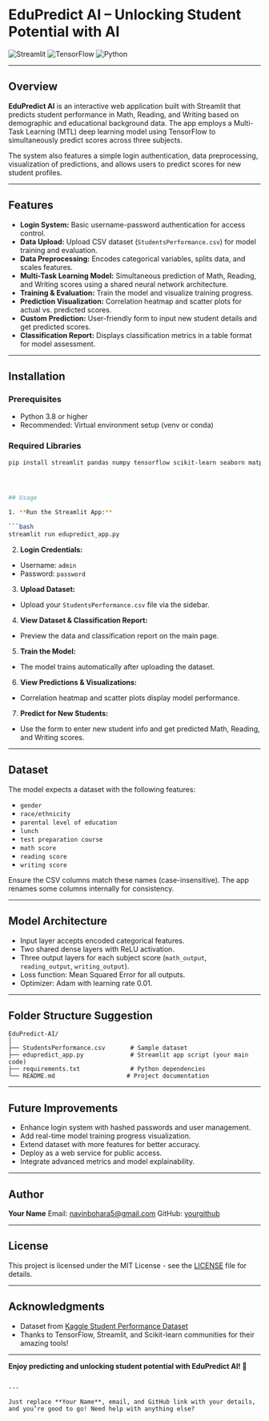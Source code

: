 # EduPredict AI – Unlocking Student Potential with AI

![Streamlit](https://img.shields.io/badge/Streamlit-App-orange) ![TensorFlow](https://img.shields.io/badge/TensorFlow-Deep_Learning-red) ![Python](https://img.shields.io/badge/Python-3.8+-blue)

---

## Overview

**EduPredict AI** is an interactive web application built with Streamlit that predicts student performance in Math, Reading, and Writing based on demographic and educational background data. The app employs a Multi-Task Learning (MTL) deep learning model using TensorFlow to simultaneously predict scores across three subjects.

The system also features a simple login authentication, data preprocessing, visualization of predictions, and allows users to predict scores for new student profiles.

---

## Features

- **Login System:** Basic username-password authentication for access control.
- **Data Upload:** Upload CSV dataset (`StudentsPerformance.csv`) for model training and evaluation.
- **Data Preprocessing:** Encodes categorical variables, splits data, and scales features.
- **Multi-Task Learning Model:** Simultaneous prediction of Math, Reading, and Writing scores using a shared neural network architecture.
- **Training & Evaluation:** Train the model and visualize training progress.
- **Prediction Visualization:** Correlation heatmap and scatter plots for actual vs. predicted scores.
- **Custom Prediction:** User-friendly form to input new student details and get predicted scores.
- **Classification Report:** Displays classification metrics in a table format for model assessment.

---

## Installation

### Prerequisites

- Python 3.8 or higher
- Recommended: Virtual environment setup (venv or conda)

### Required Libraries

```bash
pip install streamlit pandas numpy tensorflow scikit-learn seaborn matplotlib




## Usage

1. **Run the Streamlit App:**

```bash
streamlit run edupredict_app.py
```

2. **Login Credentials:**

* Username: `admin`
* Password: `password`

3. **Upload Dataset:**

* Upload your `StudentsPerformance.csv` file via the sidebar.

4. **View Dataset & Classification Report:**

* Preview the data and classification report on the main page.

5. **Train the Model:**

* The model trains automatically after uploading the dataset.

6. **View Predictions & Visualizations:**

* Correlation heatmap and scatter plots display model performance.

7. **Predict for New Students:**

* Use the form to enter new student info and get predicted Math, Reading, and Writing scores.

---

## Dataset

The model expects a dataset with the following features:

* `gender`
* `race/ethnicity`
* `parental level of education`
* `lunch`
* `test preparation course`
* `math score`
* `reading score`
* `writing score`

Ensure the CSV columns match these names (case-insensitive). The app renames some columns internally for consistency.

---

## Model Architecture

* Input layer accepts encoded categorical features.
* Two shared dense layers with ReLU activation.
* Three output layers for each subject score (`math_output`, `reading_output`, `writing_output`).
* Loss function: Mean Squared Error for all outputs.
* Optimizer: Adam with learning rate 0.01.

---

## Folder Structure Suggestion

```
EduPredict-AI/
│
├── StudentsPerformance.csv       # Sample dataset
├── edupredict_app.py             # Streamlit app script (your main code)
├── requirements.txt              # Python dependencies
└── README.md                    # Project documentation
```

---

## Future Improvements

* Enhance login system with hashed passwords and user management.
* Add real-time model training progress visualization.
* Extend dataset with more features for better accuracy.
* Deploy as a web service for public access.
* Integrate advanced metrics and model explainability.

---

## Author

**Your Name**
Email: navinbohara5@gmail.com
GitHub: [yourgithub](https://github.com/yourgithub)

---

## License

This project is licensed under the MIT License - see the [LICENSE](LICENSE) file for details.

---

## Acknowledgments

* Dataset from [Kaggle Student Performance Dataset](https://www.kaggle.com/datasets/spscientist/students-performance-in-exams)
* Thanks to TensorFlow, Streamlit, and Scikit-learn communities for their amazing tools!

---

**Enjoy predicting and unlocking student potential with EduPredict AI! 🚀**

```

---

Just replace **Your Name**, email, and GitHub link with your details, and you’re good to go! Need help with anything else?
```
